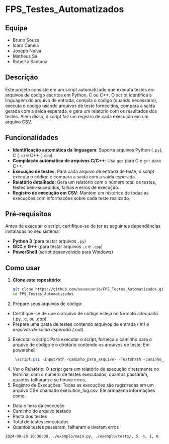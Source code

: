 # FPS_Testes_Automatizados

## Equipe

- Bruno Souza
- Icaro Canela
- Joseph Neiva
- Matheus Sá
- Roberto Santana

## Descrição

Este projeto consiste em um script automatizado que executa testes em arquivos de código escritos em Python, C ou C++. O script identifica a linguagem do arquivo de entrada, compila o código (quando necessário), executa o código usando arquivos de teste fornecidos, compara a saída gerada com a saída esperada, e gera um relatório com os resultados dos testes. Além disso, o script faz um registro de cada execução em um arquivo CSV.

## Funcionalidades

- **Identificação automática da linguagem**: Suporta arquivos Python (`.py`), C (`.c`) e C++ (`.cpp`).
- **Compilação automática de arquivos C/C++**: Usa `gcc` para C e `g++` para C++.
- **Execução de testes**: Para cada arquivo de entrada de teste, o script executa o código e compara a saída com a saída esperada.
- **Relatório detalhado**: Gera um relatório com o número total de testes, testes bem-sucedidos, falhas e erros de execução.
- **Registro de execução em CSV**: Mantém um histórico de todas as execuções com informações sobre cada teste realizado.

## Pré-requisitos

Antes de executar o script, certifique-se de ter as seguintes dependências instaladas no seu sistema:

- **Python 3** (para testar arquivos `.py`)
- **GCC** e **G++** (para testar arquivos `.c` e `.cpp`)
- **PowerShell** (script desenvolvido para Windows)

## Como usar

1. **Clone este repositório**:
   ```bash
   git clone https://github.com/seuusuario/FPS_Testes_Automatizados.git
   cd FPS_Testes_Automatizados
2. Prepare seus arquivos de código:
- Certifique-se de que o arquivo de código esteja no formato adequado (.py, .c, ou .cpp).
- Prepare uma pasta de testes contendo arquivos de entrada (*.in) e arquivos de saída esperada (*.out).
3. Executar o script: Para executar o script, forneça o caminho para o arquivo de código e o diretório contendo os arquivos de teste:
Em powershell:
   ```powershell
   .\script.ps1 -InputPath <caminho_para_arquivo> -TestsPath <caminho_para_pasta_de_testes
4. Ver o Relatório: O script gera um relatório de execução diretamente no terminal com o número de testes executados, quantos passaram, quantos falharam e se houve erros.
5. Registro de Execuções: Todas as execuções são registradas em um arquivo CSV chamado execution_log.csv. Ele armazena informações como:
- Data e hora da execução
- Caminho do arquivo testado
- Pasta dos testes
- Total de testes executados
- Quantos testes passaram, falharam e tiveram erros

```bash
2024-09-28 10:30:00, ./exemplo/main.py, ./exemplo/tests/, 5, 4, 1, 0
